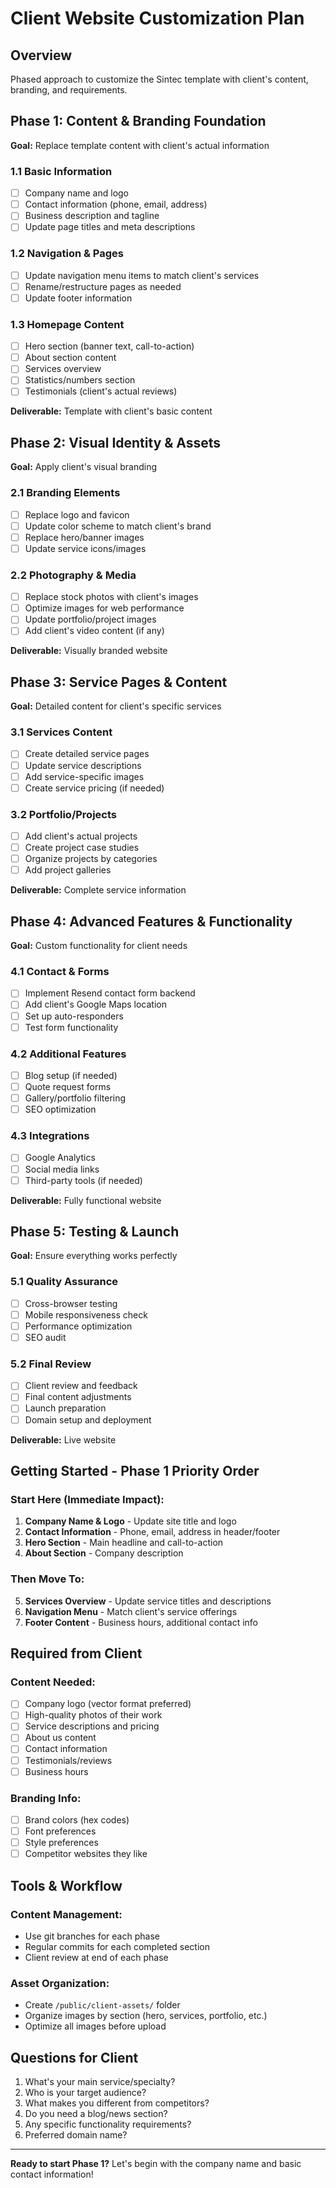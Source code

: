 # Client Website Customization Plan

## Overview
Phased approach to customize the Sintec template with client's content, branding, and requirements.

## Phase 1: Content & Branding Foundation
**Goal:** Replace template content with client's actual information

### 1.1 Basic Information
- [ ] Company name and logo
- [ ] Contact information (phone, email, address)
- [ ] Business description and tagline
- [ ] Update page titles and meta descriptions

### 1.2 Navigation & Pages
- [ ] Update navigation menu items to match client's services
- [ ] Rename/restructure pages as needed
- [ ] Update footer information

### 1.3 Homepage Content
- [ ] Hero section (banner text, call-to-action)
- [ ] About section content
- [ ] Services overview
- [ ] Statistics/numbers section
- [ ] Testimonials (client's actual reviews)

**Deliverable:** Template with client's basic content

## Phase 2: Visual Identity & Assets
**Goal:** Apply client's visual branding

### 2.1 Branding Elements
- [ ] Replace logo and favicon
- [ ] Update color scheme to match client's brand
- [ ] Replace hero/banner images
- [ ] Update service icons/images

### 2.2 Photography & Media
- [ ] Replace stock photos with client's images
- [ ] Optimize images for web performance
- [ ] Update portfolio/project images
- [ ] Add client's video content (if any)

**Deliverable:** Visually branded website

## Phase 3: Service Pages & Content
**Goal:** Detailed content for client's specific services

### 3.1 Services Content
- [ ] Create detailed service pages
- [ ] Update service descriptions
- [ ] Add service-specific images
- [ ] Create service pricing (if needed)

### 3.2 Portfolio/Projects
- [ ] Add client's actual projects
- [ ] Create project case studies
- [ ] Organize projects by categories
- [ ] Add project galleries

**Deliverable:** Complete service information

## Phase 4: Advanced Features & Functionality
**Goal:** Custom functionality for client needs

### 4.1 Contact & Forms
- [ ] Implement Resend contact form backend
- [ ] Add client's Google Maps location
- [ ] Set up auto-responders
- [ ] Test form functionality

### 4.2 Additional Features
- [ ] Blog setup (if needed)
- [ ] Quote request forms
- [ ] Gallery/portfolio filtering
- [ ] SEO optimization

### 4.3 Integrations
- [ ] Google Analytics
- [ ] Social media links
- [ ] Third-party tools (if needed)

**Deliverable:** Fully functional website

## Phase 5: Testing & Launch
**Goal:** Ensure everything works perfectly

### 5.1 Quality Assurance
- [ ] Cross-browser testing
- [ ] Mobile responsiveness check
- [ ] Performance optimization
- [ ] SEO audit

### 5.2 Final Review
- [ ] Client review and feedback
- [ ] Final content adjustments
- [ ] Launch preparation
- [ ] Domain setup and deployment

**Deliverable:** Live website

## Getting Started - Phase 1 Priority Order

### Start Here (Immediate Impact):
1. **Company Name & Logo** - Update site title and logo
2. **Contact Information** - Phone, email, address in header/footer
3. **Hero Section** - Main headline and call-to-action
4. **About Section** - Company description

### Then Move To:
5. **Services Overview** - Update service titles and descriptions
6. **Navigation Menu** - Match client's service offerings
7. **Footer Content** - Business hours, additional contact info

## Required from Client

### Content Needed:
- [ ] Company logo (vector format preferred)
- [ ] High-quality photos of their work
- [ ] Service descriptions and pricing
- [ ] About us content
- [ ] Contact information
- [ ] Testimonials/reviews
- [ ] Business hours

### Branding Info:
- [ ] Brand colors (hex codes)
- [ ] Font preferences
- [ ] Style preferences
- [ ] Competitor websites they like

## Tools & Workflow

### Content Management:
- Use git branches for each phase
- Regular commits for each completed section
- Client review at end of each phase

### Asset Organization:
- Create `/public/client-assets/` folder
- Organize images by section (hero, services, portfolio, etc.)
- Optimize all images before upload

## Questions for Client
1. What's your main service/specialty?
2. Who is your target audience?
3. What makes you different from competitors?
4. Do you need a blog/news section?
5. Any specific functionality requirements?
6. Preferred domain name?

---

**Ready to start Phase 1?** Let's begin with the company name and basic contact information!